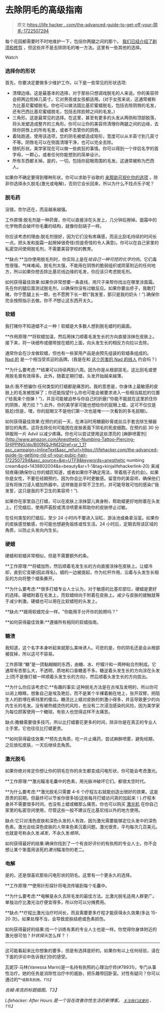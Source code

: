 # 去除阴毛的高级指南

> 原文:[https://life hacker . com/the-advanced-guide-to-get-off-your-阴毛-1722507294](https://lifehacker.com/the-advanced-guide-to-getting-rid-of-your-pubic-hair-1722507294)

每个花园都需要时不时地维护一下，包括你两腿之间的那个。 [我们已经介绍了剃须和修剪](http://afterhours.lifehacker.com/whats-the-best-way-to-shave-or-trim-my-pubic-hair-1538150367#_ga=1.200670758.98392234.1438719319) ，但这些并不是去除阴毛的唯一方法。这里有一些其他的选择。

Watch

### 选择你的形状

首先，你要决定要做多少维护工作。以下是一些常见的形状选项:

*   清理边缘。这是最基本的选择，对于那些只想调戏脱毛的人来说。你的美容师会把两边剪掉几英寸。它对男孩或女孩都适用。(对于女孩来说，这通常被称为比基尼蜜蜡脱毛。你也可以做法国比基尼蜜蜡脱毛，包括去除阴唇的毛发，还有巴西比基尼蜜蜡脱毛，包括去除脸颊之间的毛发。)
*   三角形。这是最常见的选择。在这里，甚至有更多的头发从两侧和顶部脱落，将头发塑造成整齐的三角形。你可以让你的美容师清理你两腿之间的边缘，去除你阴唇上的所有毛发，或者不去管你的阴唇。
*   着陆跑道。使用该选项，您的阴毛被塑造成矩形，宽度可以从半英寸到几英寸不等。阴唇毛可以在侧面清理干净，也可以完全去除。
*   随机形状。美学家现在可以做一些疯狂的事情。你可以得到一个伴侣名字的首字母，一颗心，或者任何你能想到的简单设计。
*   所有东西都关掉。是的，一切。包括你屁眼周围的毛发。这通常被称为巴西人。

如果你不确定要得到哪种形状，你可以求助于谷歌的 [来帮助可视化你的选项](https://upload.wikimedia.org/wikipedia/commons/0/0d/Pubic_hair_styles.svg) 。除非你选择永久脱毛(激光或电解)，否则它会长回来，所以为什么不找点乐子呢？

### 脱毛药

没错，奈尔还在，而且越来越强。

工作原理:脱毛剂是一种药膏，你可以直接涂在头发上，几分钟后擦掉。面霜中的化学物质会破坏你毛囊的结构，就像你刮胡子一样。

你应该考虑的理由:脱毛剂很好，因为它们没有疼痛感，而且比刮毛持续的时间长一点。把头发和面霜一起擦掉很奇怪(但是奇怪的令人满意)。你可以在自己家里的私密空间使用脱毛剂，不需要美容学校的教育。

**缺点:**当你使用脱毛剂时，你实际上是在*给自己一种可控的化学灼伤*。它们毒性很强，气味难闻。脱毛剂太强，不能用在阴唇的脆弱组织或阴茎附近的任何地方，所以如果你想去除比基尼线边缘的毛发，你应该只考虑脱毛剂。

如何获得最佳效果:如果你非常想要一条直线，用尺子来帮你找出在哪里涂面霜。先在你的腿后面测试脱毛剂，以确保你没有过敏反应。如果你要出疹子，我敢打赌，你宁愿腿上长一颗，也不愿胯下长一颗(“我发誓，那只是我的奶头！”).确保你完全按照指示去做。你不*不*想让这东西开太久。

### 软蜡

我打赌你不知道蜡不止一种！软蜡是大多数人想到脱毛蜡时的画面。

**作用原理:**将软蜡加温，然后用抹刀顺着毛发生长的方向直接涂抹在皮肤上。接下来，将一块细布或绷带放在蜡的上面，向头发生长的相反方向拉以去除。

通常你会在沙龙做软蜡，但也有一些家用产品是由预先组装的软蜡条组成的。 [Nad 的](http://www.nads.com/brazilian_bikini_kit) 是一个相当受欢迎的品牌。(我是在和 [这个厉害的 Nad 的线人](https://www.youtube.com/watch?v=MmDx3D6Ldrc) 约会吗？)

**为什么要考虑:**结果可以持续两到六周。因为你是从根部拔毛，这比刮毛或使用脱毛膏有效得多。此外，随着定期打蜡，头发开始越来越薄。

缺点:我不想骗你:任何类型的打蜡都是痛苦的。我的意思是，你身体上最敏感的皮肤上的毛发被拔掉了；你还能指望什么你也可能会被要求进入一些相当尴尬的位置(“给我来个炮弹！”)，并且可能被迫参与你自己的折磨(“你能不能就在这里抓住你的阴唇，用力拉？”).此外，你的美学家可能也想给你的屁眼上蜡，这可不仅仅是尴尬(但是，嘿，你的屁眼又不是他们第一次也是唯一一次看到的多毛屁眼)。

如何获得最佳效果:在预约的前一天，在淋浴时用糖磨砂膏或丝瓜手套去除生殖器部位的角质。这将去除任何可能困在皮肤表面下阴毛的死皮细胞。在预约前 30 分钟服用一片 Advil 以减少疼痛。你也可以尝试使用这些漂亮的 [麻醉喷雾剂](http://www.amazon.com/Anesthetic-Numbing-Tattoo-Piercing-SHIPPING/dp/B00NQJHM2Q/ref=sr_1_1?asc_campaign=InlineText&asc_refurl=https://lifehacker.com/the-advanced-guide-to-getting-rid-of-your-pubic-hair-1722507294&asc_source=&ie=UTF8&keywords=anesthetic numbing cream&qid=1438802004&s=beauty&sr=1-1&tag=kinjalifehackerlink-20) 来减轻疼痛(确保你让你的蜡匠知道，或者如果你不确定用法，带着瓶子去约会)。如果你是女性，不要在经期预约，因为你会比平时更敏感。留意你的美容师，确保他们没有将抹刀浸入蜡加热器中。这样做是非常不卫生的，并可能导致可怕的感染(“我发誓，这只是我的不卫生的美容师！”).

如果你在家里自己打蜡，可以在皮肤上涂抹婴儿爽身粉，帮助蜡更好地附着在头发上。打完蜡后，使用芦荟胶或清凉喷雾来帮助你的皮肤停止过敏。

在任何类型的打蜡后，至少 24 小时内不要进入浴缸、游泳池或桑拿浴室。如果你的皮肤感觉敏感，你可能也想避免锻炼或性生活。24 小时后，定期去除该区域的角质，以防止头发向内生长。

### 硬蜡

硬蜡和软蜡非常相似，但是不需要额外的条。

**工作原理:**将蜡加热，然后顺着毛发生长的方向直接涂抹在皮肤上。让蜡冷却，直到它变硬(因此得名)。蜡的一边被提起，作为杠杆作用，沿着与头发生长相反的方向将整个蜡条撕开。

**为什么要考虑:**很多打蜡专业人士认为，对于敏感的比基尼部位，硬蜡是更好的选择。硬蜡附着在毛发上，而软蜡倾向于附着在皮肤上。减少与皮肤的接触就等于减少刺激。硬蜡也可以用在比软蜡短的头发上。

**缺点:**跟用软蜡完全一样。"你能用手分开你的脸颊吗？"

**如何获得最佳效果:**遵循所有相同的软蜡指南。

### 糖渍

我知道，这个名字本身听起来就那么美味诱人。可悲的是，你的阴毛还是会从根部被拔掉，所以这可不容易。

工作原理:“糖”是一团黏糊糊的东西，由糖、水、柠檬汁和一两种粘合剂制成。它通常有杏那么大，不透明，质地和口香糖差不多。糖逆着头发生长的方向涂在头发上(而不是像打蜡一样顺着头发生长的方向)，然后顺着头发生长的方向拔出。

**为什么你应该考虑它:**有趣的事实:这种脱毛方法是在古埃及发明的，所以你可以闭上眼睛，想象自己是埃及艳后，而不是某个半裸着躺在地上，张开双臂，把陌生人的脸埋在裤裆里的傻瓜。糖渍比上蜡对皮肤的刺激小得多，并且导致更少的向内生长的毛发。没有被热蜡烫伤的风险，也没有二次浸泡感染的风险，因为美学家为每位顾客使用一个糖球。有些人也觉得这样不太痛苦。

缺点:撒糖需要很多技巧，所以比打蜡要花更多的时间，除非你是在真正的专业人士手里。它也往往比打蜡更贵。

**如何获得最佳效果:**预先去角质，吃一片止痛药，尝试麻醉喷雾，避免经期，之后放松皮肤，一天后继续去角质。

### 激光脱毛

如果你绝对肯定你想让你的阴毛在你的余生都变成闪电形状，你可能会考虑激光。

**工作原理:**激光瞄准毛囊中的色素，用光脉冲破坏它们。都很太空时代。

**为什么要考虑:**激光脱毛只需要 4-6 个疗程左右就能创造出很好的效果。这是昂贵的前期，但最终可以节省你很多钱(这些每月打蜡访问真的加起来！).疗程本身并不需要很多时间，也没有上蜡或糖那么痛苦。你也可以购买 [激光机](http://www.triabeauty.com/) 在你自己家里的私密空间使用，尽管这些一般不建议在比基尼线以外的地方使用。

缺点:它只对浅色皮肤和深色头发的人有效，因为激光需要能够定位头发中的深色色素。激光会给深色皮肤的人带来色素沉着问题。激光很贵，平均每次几百美元。也就是号称永久发*减发*，不永久发*根除*。

如何获得最好的结果:确保你找到了一个有良好评价的有执照的专业人士。你不会想让某个笨蛋用该死的*激光*瞄准你的老二。

### 电解

是的，还是很喜欢那些闪电形状的阴毛。这里有一个更永久的选择。

**工作原理:**使用针形探针将电流传输到每个毛囊中。

**为什么要考虑:**电解是永久去除毛发的最佳方法。比激光脱毛适用人群更广。单独治疗比激光治疗便宜得多，所以你可以分摊费用。

**缺点:**疗程比激光治疗时间长，而且需要更多疗程才能获得永久效果(多达 15-20 次)。如果处理不当，会导致皮肤结疤或色素损伤。

如何获得最好的结果:找一个训练有素的专业人士也是一样。你觉得你身体附近的激光很可怕？*针状探头*怎么样？！

* * *

这可能看起来比你想象的要多，但是有选择是好的。如果你有以上任何经验，请在下面的评论中告诉我们你的感受。

瓦妮莎·马林(Vanessa Marin)是一名持有执照的心理治疗师(#78931)，专门从事性治疗。她的任务是消除性治疗中的威胁，把乐趣带回卧室。对性有疑问？你可以通过的[<small></small>](mailto:Vanessa.Marin@Lifehacker.com)*<small>*或联系到她。*T15】</small>*

*吉姆·库克的标题插图。T3】*

*Lifehacker: After Hours 是一个旨在改善你性生活的新博客。 [<small>*关注我们这里的*</small>](https://twitter.com/LHAfterHours) <small>*。*T15】</small>*